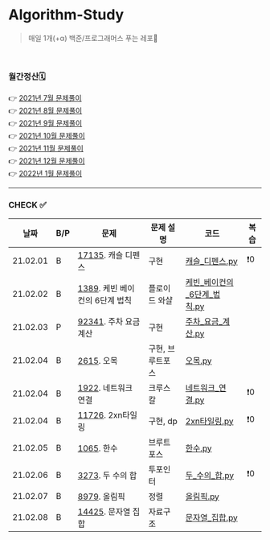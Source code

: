 # Algorithm-Study

> 매일 1개(+α) 백준/프로그래머스 푸는 레포🐢   

<br>

### 월간정산🗓
👉 [2021년 7월 문제풀이](monthly/202107.md)     
👉 [2021년 8월 문제풀이](monthly/202108.md)   
👉 [2021년 9월 문제풀이](monthly/202109.md)   
👉 [2021년 10월 문제풀이](monthly/202110.md)    
👉 [2021년 11월 문제풀이](monthly/202111.md)    
👉 [2021년 12월 문제풀이](monthly/202112.md)    
👉 [2022년 1월 문제풀이](monthly/202201.md)    


----
### CHECK ✅
|날짜|B/P|문제|문제 설명|코드|복습|
|---|---|---|---|---|---|
|21.02.01|B|[17135](https://www.acmicpc.net/problem/17135). 캐슬 디펜스|구현|[캐슬_디펜스.py](202202/B-17135/캐슬_디펜스.py)|❗️0|
|21.02.02|B|[1389](https://www.acmicpc.net/problem/1389). 케빈 베이컨의 6단계 법칙|플로이드 와샬|[케빈_베이컨의_6단계_법칙.py](202202/B-1389/케빈_베이컨의_6단계_법칙.py)||
|21.02.03|P|[92341](https://programmers.co.kr/learn/courses/30/lessons/92341). 주차 요금 계산|구현|[주차_요금_계산.py](202202/P-92341/주차_요금_계산.py)||
|21.02.04|B|[2615](https://www.acmicpc.net/problem/2615). 오목|구현, 브루트포스|[오목.py](202202/B-2615/오목.py)||
|21.02.04|B|[1922](https://www.acmicpc.net/problem/1922). 네트워크 연결|크루스칼|[네트워크_연결.py](202202/B-1922/네트워크_연결.py)|❗️0||21.02.04|B|[2887](https://www.acmicpc.net/problem/2887). 행성 터널|크루스칼|[행성_터널.py](202202/B-2887/행성_터널.py)|❗️0|
|21.02.04|B|[11726](https://www.acmicpc.net/problem/11726). 2xn타일링|구현, dp|[2xn타일링.py](202202/B-11726/2xn타일링.py)|❗️0|
|21.02.05|B|[1065](https://www.acmicpc.net/problem/1065). 한수|브루트 포스|[한수.py](202202/B-1065/한수.py)||
|21.02.06|B|[3273](https://www.acmicpc.net/problem/3273). 두 수의 합|투포인터|[두_수의_합.py](202202/B-3273/두_수의_합.py)|❗️0|
|21.02.07|B|[8979](https://www.acmicpc.net/problem/8979). 올림픽|정렬|[올림픽.py](202202/B-8979/올림픽.py)||
|21.02.08|B|[14425](https://www.acmicpc.net/problem/14425). 문자열 집합|자료구조|[문자열_집합.py](202202/B-14425/문자열_집합.py)||